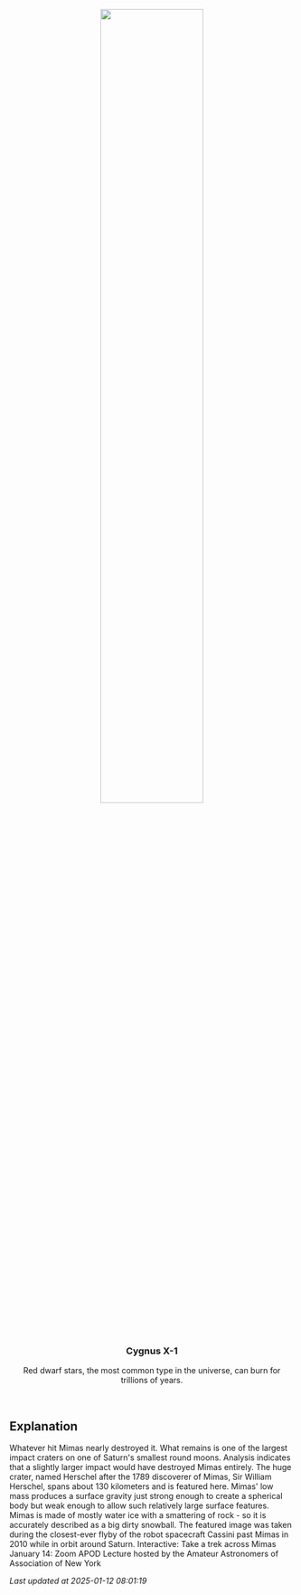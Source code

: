 <p align='center'>
    <img src='https://apod.nasa.gov/apod/image/2501/Mimas_Cassini_960.jpg' width='60%' />
    <h3 align="center">Cygnus X-1</h3>
    <p align="center">Red dwarf stars, the most common type in the universe, can burn for trillions of years.</p>
</p>
<br/>

Explanation
--
Whatever hit Mimas nearly destroyed it.  What remains is one of the largest impact craters on one of Saturn's smallest round moons.  Analysis indicates that a slightly larger impact would have destroyed Mimas entirely.  The huge crater, named Herschel after the 1789 discoverer of Mimas, Sir William Herschel, spans about 130 kilometers and is featured here. Mimas' low mass produces a surface gravity just strong enough to create a spherical body but weak enough to allow such relatively large surface features. Mimas is made of mostly water ice with a smattering of rock - so it is accurately described as a big dirty snowball. The featured image was taken during the closest-ever flyby of the robot spacecraft Cassini past Mimas in 2010 while in orbit around Saturn.    Interactive: Take a trek across Mimas  January 14: Zoom APOD Lecture hosted by the Amateur Astronomers of Association of New York


*Last updated at 2025-01-12 08:01:19*
